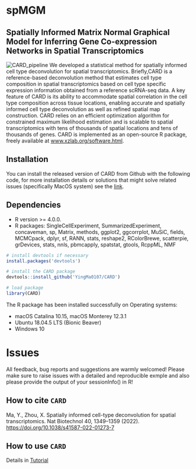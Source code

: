 # spMGM

## Spatially Informed Matrix Normal Graphical Model for Inferring Gene Co-expression Networks in Spatial Transcriptomics


![CARD\_pipeline](Overview.jpg)
We developed a statistical method for spatially informed cell type deconvolution for spatial transcriptomics. Briefly,CARD is a reference-based deconvolution method that estimates cell type composition in spatial transcriptomics based on cell type specific expression information obtained from a reference scRNA-seq data. A key feature of CARD is its ability to accommodate spatial correlation in the cell type composition across tissue locations, enabling accurate and spatially informed cell type deconvolution as well as refined spatial map construction. CARD relies on an efficient optimization algorithm for constrained maximum likelihood estimation and is scalable to spatial transcriptomics with tens of thousands of spatial locations and tens of thousands of genes. CARD is implemented as an open-source R package, freely available at www.xzlab.org/software.html. 

Installation
------------
You can install the released version of CARD from Github with the following code, for more installation details or solutions that might solve related issues (specifically MacOS system) see the [link](https://yma-lab.github.io/CARD/documentation/02_installation.html).

## Dependencies 
* R version >= 4.0.0.
* R packages: SingleCellExperiment, SummarizedExperiment, concaveman, sp, Matrix, methods, ggplot2, ggcorrplot, MuSiC, fields, MCMCpack, dplyr, sf, RANN, stats, reshape2, RColorBrewe, scatterpie, grDevices, stats, nnls, pbmcapply, spatstat, gtools, RcppML, NMF

``` r
# install devtools if necessary
install.packages('devtools')

# install the CARD package
devtools::install_github('YingMa0107/CARD')

# load package
library(CARD)

```
The R package has been installed successfully on Operating systems: 
* macOS Catalina 10.15, macOS Monterey 12.3.1
* Ubuntu 18.04.5 LTS (Bionic Beaver) 
* Windows 10

# Issues
All feedback, bug reports and suggestions are warmly welcomed! Please make sure to raise issues with a detailed and reproducible exmple and also please provide the output of your sessionInfo() in R! 

How to cite `CARD`
-------------------
Ma, Y., Zhou, X. Spatially informed cell-type deconvolution for spatial transcriptomics. Nat Biotechnol 40, 1349–1359 (2022). https://doi.org/10.1038/s41587-022-01273-7

How to use `CARD`
-------------------
Details in [Tutorial](https://yma-lab.github.io/CARD/)
